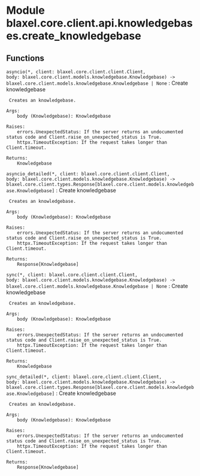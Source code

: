 Module blaxel.core.client.api.knowledgebases.create_knowledgebase
=================================================================

Functions
---------

`asyncio(*, client: blaxel.core.client.client.Client, body: blaxel.core.client.models.knowledgebase.Knowledgebase) ‑> blaxel.core.client.models.knowledgebase.Knowledgebase | None`
:   Create knowledgebase
    
     Creates an knowledgebase.
    
    Args:
        body (Knowledgebase): Knowledgebase
    
    Raises:
        errors.UnexpectedStatus: If the server returns an undocumented status code and Client.raise_on_unexpected_status is True.
        httpx.TimeoutException: If the request takes longer than Client.timeout.
    
    Returns:
        Knowledgebase

`asyncio_detailed(*, client: blaxel.core.client.client.Client, body: blaxel.core.client.models.knowledgebase.Knowledgebase) ‑> blaxel.core.client.types.Response[blaxel.core.client.models.knowledgebase.Knowledgebase]`
:   Create knowledgebase
    
     Creates an knowledgebase.
    
    Args:
        body (Knowledgebase): Knowledgebase
    
    Raises:
        errors.UnexpectedStatus: If the server returns an undocumented status code and Client.raise_on_unexpected_status is True.
        httpx.TimeoutException: If the request takes longer than Client.timeout.
    
    Returns:
        Response[Knowledgebase]

`sync(*, client: blaxel.core.client.client.Client, body: blaxel.core.client.models.knowledgebase.Knowledgebase) ‑> blaxel.core.client.models.knowledgebase.Knowledgebase | None`
:   Create knowledgebase
    
     Creates an knowledgebase.
    
    Args:
        body (Knowledgebase): Knowledgebase
    
    Raises:
        errors.UnexpectedStatus: If the server returns an undocumented status code and Client.raise_on_unexpected_status is True.
        httpx.TimeoutException: If the request takes longer than Client.timeout.
    
    Returns:
        Knowledgebase

`sync_detailed(*, client: blaxel.core.client.client.Client, body: blaxel.core.client.models.knowledgebase.Knowledgebase) ‑> blaxel.core.client.types.Response[blaxel.core.client.models.knowledgebase.Knowledgebase]`
:   Create knowledgebase
    
     Creates an knowledgebase.
    
    Args:
        body (Knowledgebase): Knowledgebase
    
    Raises:
        errors.UnexpectedStatus: If the server returns an undocumented status code and Client.raise_on_unexpected_status is True.
        httpx.TimeoutException: If the request takes longer than Client.timeout.
    
    Returns:
        Response[Knowledgebase]